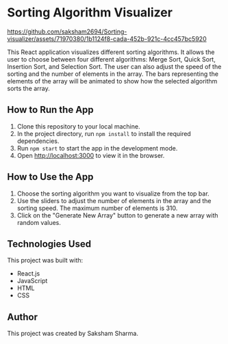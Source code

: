 

# Sorting Algorithm Visualizer

https://github.com/saksham2694/Sorting-visualizer/assets/71970380/1b1124f8-cada-452b-921c-4cc457bc5920


This React application visualizes different sorting algorithms. It allows the user to choose between four different algorithms: Merge Sort, Quick Sort, Insertion Sort, and Selection Sort. The user can also adjust the speed of the sorting and the number of elements in the array. The bars representing the elements of the array will be animated to show how the selected algorithm sorts the array.

## How to Run the App

1. Clone this repository to your local machine.
2. In the project directory, run `npm install` to install the required dependencies.
3. Run `npm start` to start the app in the development mode.
4. Open [http://localhost:3000](http://localhost:3000) to view it in the browser.

## How to Use the App

1. Choose the sorting algorithm you want to visualize from the top bar.
2. Use the sliders to adjust the number of elements in the array and the sorting speed. The maximum number of elements is 310.
3. Click on the "Generate New Array" button to generate a new array with random values.

## Technologies Used

This project was built with:

- React.js
- JavaScript
- HTML
- CSS

## Author

This project was created by Saksham Sharma.
